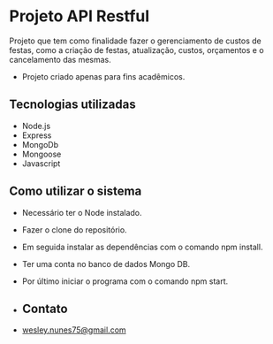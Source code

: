 # Projeto API Restful 

Projeto que tem como finalidade fazer o gerenciamento de custos de festas, como a criação de festas, atualização, custos, orçamentos e o cancelamento das mesmas.

- Projeto criado apenas para fins acadêmicos.

## Tecnologias utilizadas
- Node.js
- Express
- MongoDb
- Mongoose
- Javascript

## Como utilizar o sistema
- Necessário ter o Node instalado.
- Fazer o clone do repositório.
- Em seguida instalar as dependências com o comando npm install.
- Ter uma conta no banco de dados Mongo DB.
- Por último iniciar o programa com o comando npm start.

- ## Contato
- wesley.nunes75@gmail.com
